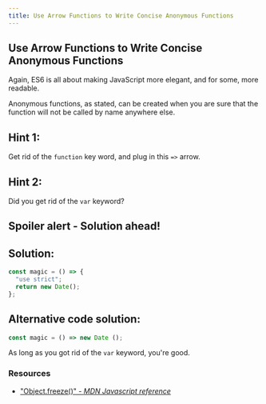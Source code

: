 ```yaml
---
title: Use Arrow Functions to Write Concise Anonymous Functions
---
```

## Use Arrow Functions to Write Concise Anonymous Functions

<!-- The article goes here, in GitHub-flavored Markdown. Feel free to add YouTube videos, images, and CodePen/JSBin embeds  -->
Again, ES6 is all about making JavaScript more elegant, and for some, more readable. 

Anonymous functions, as stated, can be created when you are sure that the function will not be called by name anywhere else.

## Hint 1:

Get rid of the `function` key word, and plug in this `=>` arrow.

## Hint 2:

Did you get rid of the `var` keyword?

## Spoiler alert - Solution ahead!

## Solution:

```javascript
const magic = () => {
  "use strict";
  return new Date();
};
```
## Alternative code solution:
```javascript
const magic = () => new Date ();
```
As long as you got rid of the `var` keyword, you're good.


### Resources
- ["Object.freeze()" - *MDN Javascript reference*](https://developer.mozilla.org/en-US/docs/Web/JavaScript/Reference/Global_Objects/Object/freeze)

<!--stackedit_data:
eyJoaXN0b3J5IjpbMTgyNjEzMjM0MywyMjk3MzQ2NzAsLTExMj
MxOTE4NiwxOTczNDc4MTU3LC0xODU0ODU5MjUzLDUxNDYzMTQw
OSwtMTc0ODY3OTkyMywxMDE5MzgyOTI1LC05ODk4MTk2NDcsLT
E1MzExMDgzMjksLTExMTg5Nzk4NTIsMTQ2NjcwMTU3NCwxMjIx
NTg5NjYsMTI3MjA0MTAyNCwxMzA2OTE4MzQ1LDYwNjczNzc1My
w4NTgxMzgwMCwxMDExODgxMTk1LDEwNjU4NzMwOTcsNDYzMzIw
MjY4XX0=
-->